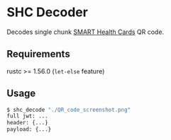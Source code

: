 # SHC Decoder

Decodes single chunk [SMART Health Cards](https://spec.smarthealth.cards/) QR code. 

## Requirements

rustc >= 1.56.0 (`let-else` feature)

## Usage

``` sh
$ shc_decode "./QR_code_screenshot.png"
full jwt: ...
header: {...}
payload: {...}
```